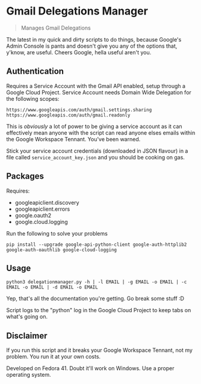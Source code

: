 # Gmail Delegations Manager 

> Manages Gmail Delegations

The latest in my quick and dirty scripts to do things, because Google's Admin Console is pants and doesn't give you any of the options that, y'know, are useful. Cheers Google, hella useful aren't you.

## Authentication
Requires a Service Account with the Gmail API enabled, setup through a Google Cloud Project. Service Account needs Domain Wide Delegation for the following scopes:
```
https://www.googleapis.com/auth/gmail.settings.sharing
https://www.googleapis.com/auth/gmail.readonly
```

This is _obviously_ a lot of power to be giving a service account as it can effectively mean anyone with the script can read anyone elses emails within the Google Workspace Tennant. You've been warned.

Stick your service account credentials (downloaded in JSON flavour) in a file called `service_account_key.json` and you should be cooking on gas.

## Packages
Requires:
* googleapiclient.discovery
* googleapiclient.errors
* google.oauth2
* google.cloud.logging

Run the following to solve your problems
```
pip install --upgrade google-api-python-client google-auth-httplib2 google-auth-oauthlib google-cloud-logging
```

## Usage
```
python3 delegationmanager.py -h | -l EMAIL | -g EMAIL -o EMAIL | -c EMAIL -o EMAIL | -d EMAIL -o EMAIL
```
Yep, that's all the documentation you're getting. Go break some stuff :D

Script logs to the "python" log in the Google Cloud Project to keep tabs on what's going on. 

## Disclaimer
If you run this script and it breaks your Google Workspace Tennant, not my problem. You run it at your own costs.

Developed on Fedora 41. Doubt it'll work on Windows. Use a proper operating system.